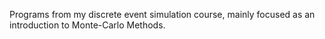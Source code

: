 Programs from my discrete event simulation course, mainly focused as an introduction to Monte-Carlo Methods.
